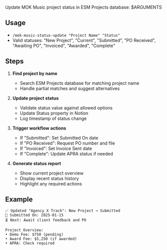 Update MOK Music project status in ESM Projects database: $ARGUMENTS

## Usage
- `/mok-music-status-update "Project Name" "Status"`
- Valid statuses: "New Project", "Current", "Submitted", "PO Received", "Awaiting PO", "Invoiced", "Awarded", "Complete"

## Steps

1. **Find project by name**
   - Search ESM Projects database for matching project name
   - Handle partial matches and suggest alternatives

2. **Update project status**
   - Validate status value against allowed options
   - Update Status property in Notion
   - Log timestamp of status change

3. **Trigger workflow actions**
   - If "Submitted": Set Submitted On date
   - If "PO Received": Request PO number and file
   - If "Invoiced": Set Invoice Sent date
   - If "Complete": Update APRA status if needed

4. **Generate status report**
   - Show current project overview
   - Display recent status history
   - Highlight any required actions

## Example
```
✅ Updated "Agency X Track": New Project → Submitted
📅 Submitted On: 2025-01-15
⏳ Next: Await client feedback and PO

Project Overview:
• Demo Fee: $750 (pending)
• Award Fee: $5,250 (if awarded)
• APRA: Check required
```
